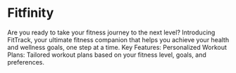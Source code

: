 # Fitfinity
Are you ready to take your fitness journey to the next level? Introducing FitTrack, your ultimate fitness companion that helps you achieve your health and wellness goals, one step at a time.  Key Features:  Personalized Workout Plans: Tailored workout plans based on your fitness level, goals, and preferences. 
